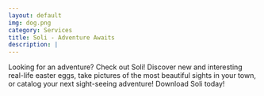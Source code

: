 ```yaml
---
layout: default
img: dog.png
category: Services
title: Soli - Adventure Awaits
description: |
---
```

  Looking for an adventure? Check out Soli! Discover new and interesting real-life easter eggs, take pictures of the most beautiful sights in your town, or catalog your next sight-seeing adventure! Download Soli today!

